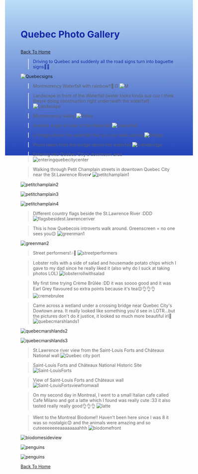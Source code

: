  <head>
<style>
body {
    height: 400px;
    background: linear-gradient(to bottom, #bbddf7 0%, #2243b9 100%)
}
</style>
</head>
 
 
 <h1 style="font-size:30px;"><p style="color:#1627a7;">Quebec Photo Gallery</p></h1>

 [Back To Home](/index.md)
<br>

><p style="color:#1627a7;">Driving to Quebec and suddenly all the road signs turn into baguette signs👀🥖
![Quebecsigns](/quebecphotos/Quebecsigns.jpg)

>Montmorency Waterfall with rainbow!!🌈:D
![M](/quebecphotos/Montmorencywaterfall.jpg)

>Landscape in front of the Waterfall (water looks kinda sus cuz I think theyre doing construction right underneath the waterfall)
![Landscape](/quebecphotos/Landscape1.jpg)

>Montmorency Valley
![Valley](/quebecphotos/Montmorency_Valley.jpg)

>Another angle of view of the Waterfall
![2waterfall](/quebecphotos/Waterfall2.jpg)

>A bridge above the waterfall that you can walk across
![Bridge](/quebecphotos/Bridgeee.jpg)

>Photo taken from the bridge above the waterfall
![onthebridge](/quebecphotos/onthebridge.jpg)

>Entering into Quebec City's downtown area
![enteringquebecitycenter](/quebecphotos/enteringquebecitycenter.jpg)

>Walking through Petit Champlain streets in downtown Quebec City near the St.Lawrence River💕
![petitchamplain1](/quebecphotos/petitchamplain1.jpg)

![petitchamplain2](/quebecphotos/petitchamplain2.jpg)

![petitchamplain3](/quebecphotos/petitchamplain3.jpg)

![petitchamplain4](/quebecphotos/petitchamplain4.jpg)

>Different country flags beside the St.Lawrence River :DDD
![flagsbesidest.lawrenceriver](/quebecphotos/flagsbesidest.lawrenceriver.jpg)

>This is how Quebecois introverts walk around. Greenscreen = no one sees you😌
![greenman1](/quebecphotos/greenman1.jpg)

![greenman2](/quebecphotos/greenman2.jpg)

>Street performers!🎶🎻
![streetperformers](/quebecphotos/streetperformers.jpg)

>Lobster rolls with a side of salad and housemade potato chips which I gave to my dad since he really liked it (also why do I suck at taking photos LOL)
![lobsterrollwithsalad](/quebecphotos/lobsterrollwithsalad.jpg)

>My first time trying Crème Brûlée :DD it was soooo good and it was Earl Grey flavoured so extra points because it's tea😌👌👌👌
![cremebrulee](/quebecphotos/cremebrulee.jpg)

>Came across a wetland under a crossing bridge near Quebec City's Dowtown area. It really looked like something you'd see in LOTR...but the pictures don't do it justice, it looked so much more beautiful irl💖
![quebecmarshlands1](/quebecphotos/quebecmarshlands1.jpg)

![quebecmarshlands2](/quebecphotos/quebecmarshlands2.jpg)

![quebecmarshlands3](/quebecphotos/quebecmarshlands3.jpg)

>St.Lawrence river view from the Saint-Louis Forts and Châteaux National wall
![Quebec city port](/quebecphotos/quebeccityport.jpg)

>Saint-Louis Forts and Châteaux National Historic Site
![Saint-LouisForts](/quebecphotos/Saint-LouisForts.jpg)

>View of Saint-Louis Forts and Châteaux wall
![Saint-LouisFortsviewfromwall](/quebecphotos/Saint-LouisFortsviewfromwall.jpg)

>On my second day in Montreal, I went to a small Italian cafe called Cafe Milano and got a latte which I found was really cute :33 it also tasted really really good👌👌👌
![latte](/quebecphotos/latte.jpg)

>Went to the Montreal Biodome!! Haven't been here since I was 8 it was so nostalgic😊 and the animals were amazing and so cuteeeeeeeeaaaaaaaahhh
![biodomefront](/quebecphotos/biodomefront.jpg)

![biodomesideview](/quebecphotos/biodomesideview.jpg)

![penguins](/quebecphotos/penguins.jpg)

![penguins](/quebecphotos/penguins.jpg)
</p>

[Back To Home](/index.md)